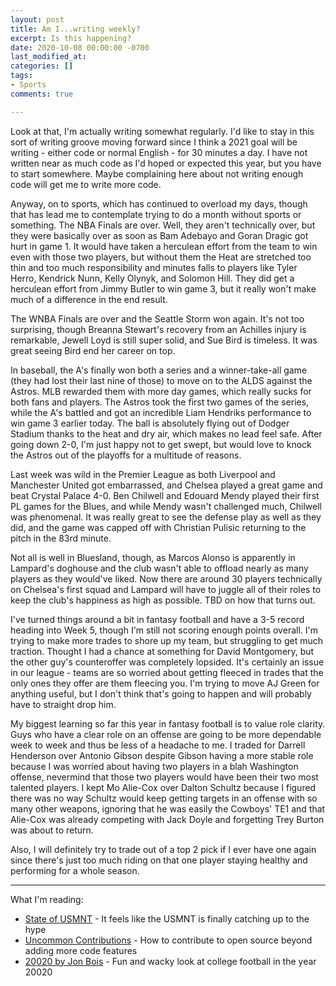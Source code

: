 ```yaml
---
layout: post
title: Am I...writing weekly?
excerpt: Is this happening?
date: 2020-10-08 00:00:00 -0700
last_modified_at: 
categories: []
tags:
- Sports
comments: true

---
```

Look at that, I'm actually writing somewhat regularly. I'd like to stay in this sort of writing groove moving forward since I think a 2021 goal will be writing - either code or normal English - for 30 minutes a day. I have not written near as much code as I'd hoped or expected this year, but you have to start somewhere. Maybe complaining here about not writing enough code will get me to write more code.

Anyway, on to sports, which has continued to overload my days, though that has lead me to contemplate trying to do a month without sports or something. The NBA Finals are over. Well, they aren't technically over, but they were basically over as soon as Bam Adebayo and Goran Dragic got hurt in game 1. It would have taken a herculean effort from the team to win even with those two players, but without them the Heat are stretched too thin and too much responsibility and minutes falls to players like Tyler Herro, Kendrick Nunn, Kelly Olynyk, and Solomon Hill. They did get a herculean effort from Jimmy Butler to win game 3, but it really won't make much of a difference in the end result.

The WNBA Finals are over and the Seattle Storm won again. It's not too surprising, though Breanna Stewart's recovery from an Achilles injury is remarkable, Jewell Loyd is still super solid, and Sue Bird is timeless. It was great seeing Bird end her career on top.

In baseball, the A's finally won both a series and a winner-take-all game (they had lost their last nine of those) to move on to the ALDS against the Astros. MLB rewarded them with more day games, which really sucks for both fans and players. The Astros took the first two games of the series, while the A's battled and got an incredible Liam Hendriks performance to win game 3 earlier today. The ball is absolutely flying out of Dodger Stadium thanks to the heat and dry air, which makes no lead feel safe. After going down 2-0, I'm just happy not to get swept, but would love to knock the Astros out of the playoffs for a multitude of reasons. 

Last week was wild in the Premier League as both Liverpool and Manchester United got embarrassed, and Chelsea played a great game and beat Crystal Palace 4-0. Ben Chilwell and Edouard Mendy played their first PL games for the Blues, and while Mendy wasn't challenged much, Chilwell was phenomenal. It was really great to see the defense play as well as they did, and the game was capped off with Christian Pulisic returning to the pitch in the 83rd minute. 

Not all is well in Bluesland, though, as Marcos Alonso is apparently in Lampard's doghouse and the club wasn't able to offload nearly as many players as they would've liked. Now there are around 30 players technically on Chelsea's first squad and Lampard will have to juggle all of their roles to keep the club's happiness as high as possible. TBD on how that turns out.

I've turned things around a bit in fantasy football and have a 3-5 record heading into Week 5, though I'm still not scoring enough points overall. I'm trying to make more trades to shore up my team, but struggling to get much traction. Thought I had a chance at something for David Montgomery, but the other guy's counteroffer was completely lopsided. It's certainly an issue in our league - teams are so worried about getting fleeced in trades that the only ones they offer are them fleecing you. I'm trying to move AJ Green for anything useful, but I don't think that's going to happen and will probably have to straight drop him.

My biggest learning so far this year in fantasy football is to value role clarity. Guys who have a clear role on an offense are going to be more dependable week to week and thus be less of a headache to me. I traded for Darrell Henderson over Antonio Gibson despite Gibson having a more stable role because I was worried about having two players in a blah Washington offense, nevermind that those two players would have been their two most talented players. I kept Mo Alie-Cox over Dalton Schultz because I figured there was no way Schultz would keep getting targets in an offense with so many other weapons, ignoring that he was easily the Cowboys' TE1 and that Alie-Cox was already competing with Jack Doyle and forgetting Trey Burton was about to return. 

Also, I will definitely try to trade out of a top 2 pick if I ever have one again since there's just too much riding on that one player staying healthy and performing for a whole season. 

***

What I'm reading:

* [State of USMNT]() - It feels like the USMNT is finally catching up to the hype
* [Uncommon Contributions](https://koaning.io/posts/cool-commits/) - How to contribute to open source beyond adding more code features
* [20020 by Jon Bois](https://www.sbnation.com/secret-base/21410129/20020/chapters-index) - Fun and wacky look at college football in the year 20020
